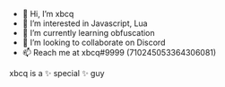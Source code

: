 - 👋 Hi, I’m xbcq
- 👀 I’m interested in Javascript, Lua
- 🌱 I’m currently learning obfuscation
- 💞️ I’m looking to collaborate on Discord
- 📫 Reach me at xbcq#9999 (710245053364306081)

xbcq is a ✨ special ✨ guy
